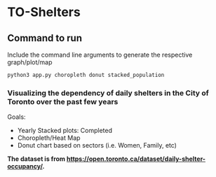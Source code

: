 # TO-Shelters
## Command to run
Include the command line arguments to generate the respective graph/plot/map
```sh
python3 app.py choropleth donut stacked_population
```
### Visualizing the dependency of daily shelters in the City of Toronto over the past few years
Goals:
 - Yearly Stacked plots: Completed
 - Choropleth/Heat Map
 - Donut chart based on sectors (i.e. Women, Family, etc)

**The dataset is from https://open.toronto.ca/dataset/daily-shelter-occupancy/.**


